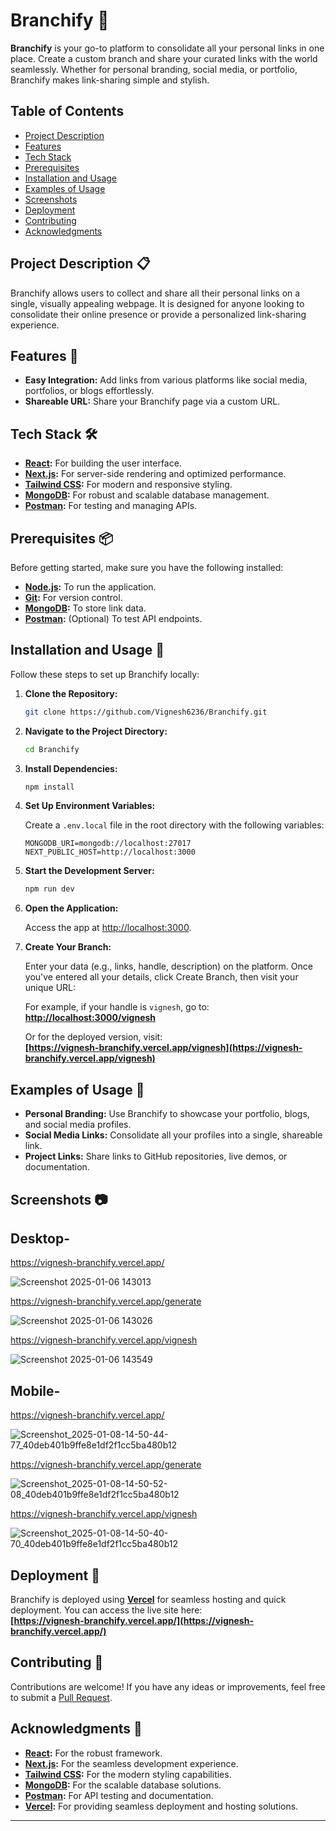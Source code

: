 # Branchify 🌿

**Branchify** is your go-to platform to consolidate all your personal links in one place. Create a custom branch and share your curated links with the world seamlessly. Whether for personal branding, social media, or portfolio, Branchify makes link-sharing simple and stylish.  

## Table of Contents

- [Project Description](#project-description-)
- [Features](#features-)
- [Tech Stack](#tech-stack-️)
- [Prerequisites](#prerequisites-)
- [Installation and Usage](#installation-and-usage-)
- [Examples of Usage](#examples-of-usage-)
- [Screenshots](#screenshots-)
- [Deployment](#deployment-)
- [Contributing](#contributing-)
- [Acknowledgments](#acknowledgments-)

## Project Description 📋

Branchify allows users to collect and share all their personal links on a single, visually appealing webpage. It is designed for anyone looking to consolidate their online presence or provide a personalized link-sharing experience.  

## Features 🌟

- **Easy Integration:** Add links from various platforms like social media, portfolios, or blogs effortlessly.  
- **Shareable URL:** Share your Branchify page via a custom URL.  

## Tech Stack 🛠️

- **[React](https://reactjs.org/):** For building the user interface.  
- **[Next.js](https://nextjs.org/):** For server-side rendering and optimized performance.  
- **[Tailwind CSS](https://tailwindcss.com/):** For modern and responsive styling.  
- **[MongoDB](https://www.mongodb.com/):** For robust and scalable database management.  
- **[Postman](https://www.postman.com/):** For testing and managing APIs.  

## Prerequisites 📦

Before getting started, make sure you have the following installed:  

- **[Node.js](https://nodejs.org/):** To run the application.  
- **[Git](https://git-scm.com/):** For version control.  
- **[MongoDB](https://www.mongodb.com/):** To store link data.  
- **[Postman](https://www.postman.com/):** (Optional) To test API endpoints.  

## Installation and Usage 🚀

Follow these steps to set up Branchify locally:  

1. **Clone the Repository:**  

    ```bash  
    git clone https://github.com/Vignesh6236/Branchify.git  
    ```  

2. **Navigate to the Project Directory:**  

    ```bash  
    cd Branchify  
    ```  

3. **Install Dependencies:**  

    ```bash  
    npm install  
    ```  

4. **Set Up Environment Variables:**  

    Create a `.env.local` file in the root directory with the following variables:  

    ```env  
    MONGODB_URI=mongodb://localhost:27017  
    NEXT_PUBLIC_HOST=http://localhost:3000  
    ```  

5. **Start the Development Server:**  

    ```bash  
    npm run dev  
    ```  

6. **Open the Application:**  

    Access the app at [http://localhost:3000](http://localhost:3000).

7. **Create Your Branch:**  

    Enter your data (e.g., links, handle, description) on the platform. Once you've entered all your details, click Create Branch, then visit your unique URL:  

    For example, if your handle is `vignesh`, go to:  
    **[http://localhost:3000/vignesh](http://localhost:3000/vignesh)**  

    Or for the deployed version, visit:  
    **[https://vignesh-branchify.vercel.app/vignesh](https://vignesh-branchify.vercel.app/vignesh)**  

## Examples of Usage 📖

- **Personal Branding:** Use Branchify to showcase your portfolio, blogs, and social media profiles.  
- **Social Media Links:** Consolidate all your profiles into a single, shareable link.  
- **Project Links:** Share links to GitHub repositories, live demos, or documentation.  

## Screenshots 📷

## Desktop-
https://vignesh-branchify.vercel.app/

![Screenshot 2025-01-06 143013](https://github.com/user-attachments/assets/d244d6c5-d0ef-4266-99fe-1c6498ba0633)


https://vignesh-branchify.vercel.app/generate

![Screenshot 2025-01-06 143026](https://github.com/user-attachments/assets/1083db64-b1a8-4fe0-83cb-28d751448fb5)


https://vignesh-branchify.vercel.app/vignesh

![Screenshot 2025-01-06 143549](https://github.com/user-attachments/assets/26ae566a-1421-4db5-9562-f378e93a9174)

## Mobile-

https://vignesh-branchify.vercel.app/

![Screenshot_2025-01-08-14-50-44-77_40deb401b9ffe8e1df2f1cc5ba480b12](https://github.com/user-attachments/assets/81f3cbb0-ac0e-4aed-aa1d-8bd75b04650e)

https://vignesh-branchify.vercel.app/generate

![Screenshot_2025-01-08-14-50-52-08_40deb401b9ffe8e1df2f1cc5ba480b12](https://github.com/user-attachments/assets/55ab39c9-57da-404e-a8e7-09288fee17c5)

https://vignesh-branchify.vercel.app/vignesh

![Screenshot_2025-01-08-14-50-40-70_40deb401b9ffe8e1df2f1cc5ba480b12](https://github.com/user-attachments/assets/952fe4f0-9556-4ae5-a432-4584ae2582ce)



## Deployment 🚀

Branchify is deployed using **[Vercel](https://vercel.com/)** for seamless hosting and quick deployment. You can access the live site here:  
**[https://vignesh-branchify.vercel.app/](https://vignesh-branchify.vercel.app/)**

## Contributing 🤝

Contributions are welcome! If you have any ideas or improvements, feel free to submit a [Pull Request](https://github.com/Vignesh6236/Branchify/pulls).

## Acknowledgments 🙏

- **[React](https://reactjs.org/):** For the robust framework.  
- **[Next.js](https://nextjs.org/):** For the seamless development experience.  
- **[Tailwind CSS](https://tailwindcss.com/):** For the modern styling capabilities.  
- **[MongoDB](https://www.mongodb.com/):** For the scalable database solutions.  
- **[Postman](https://www.postman.com/):** For API testing and documentation.  
- **[Vercel](https://vercel.com/):** For providing seamless deployment and hosting solutions.
---
